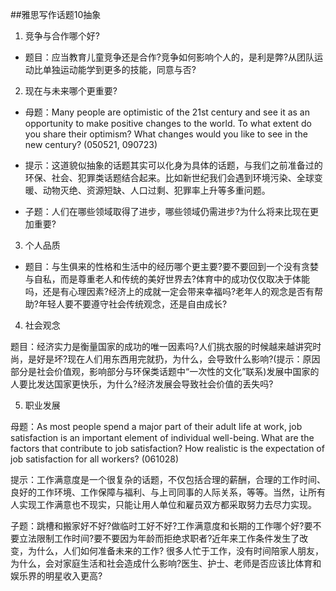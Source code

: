 \#\#雅思写作话题10抽象

1. 竞争与合作哪个好?

  * 题目：应当教育儿童竞争还是合作?竞争如何影响个人的，是利是弊?从团队运动比单独运动能学到更多的技能，同意与否?


2. 现在与未来哪个更重要?

  * 母题：Many people are optimistic of the 21st century and see it as an opportunity to make positive changes to the world. To what extent do you share their optimism? What changes would you like to see in the new century? \(050521, 090723\)

  * 提示：这道貌似抽象的话题其实可以化身为具体的话题，与我们之前准备过的环保、社会、犯罪类话题结合起来。比如新世纪我们会遇到环境污染、全球变暖、动物灭绝、资源短缺、人口过剩、犯罪率上升等多重问题。

  * 子题：人们在哪些领域取得了进步，哪些领域仍需进步?为什么将来比现在更加重要?


3. 个人品质

  * 题目：与生俱来的性格和生活中的经历哪个更主要?要不要回到一个没有贪婪与自私，而是尊重老人和传统的美好世界去?体育中的成功仅仅取决于体能吗，还是有心理因素?经济上的成就一定会带来幸福吗?老年人的观念是否有帮助?年轻人要不要遵守社会传统观念，还是自由成长?


4. 社会观念

  题目：经济实力是衡量国家的成功的唯一因素吗?人们挑衣服的时候越来越讲究时尚，是好是坏?现在人们用东西用完就扔，为什么，会导致什么影响?\(提示：原因部分是社会价值观，影响部分与环保类话题中“一次性的文化”联系\)发展中国家的人要比发达国家更快乐，为什么?经济发展会导致社会价值的丢失吗?

5. 职业发展

  母题：As most people spend a major part of their adult life at work, job satisfaction is an important element of individual well-being. What are the factors that contribute to job satisfaction? How realistic is the expectation of job satisfaction for all workers? \(061028\)

  提示：工作满意度是一个很复杂的话题，不仅包括合理的薪酬，合理的工作时间、良好的工作环境、工作保障与福利、与上司同事的人际关系，等等。当然，让所有人实现工作满意也不现实，只能让用人单位和雇员双方都采取努力去尽力实现。

  子题：跳槽和搬家好不好?做临时工好不好?工作满意度和长期的工作哪个好?要不要立法限制工作时间?要不要因为年龄而拒绝求职者?近年来工作条件发生了改变，为什么，人们如何准备未来的工作? 很多人忙于工作，没有时间陪家人朋友，为什么，会对家庭生活和社会造成什么影响?医生、护士、老师是否应该比体育和娱乐界的明星收入更高?


